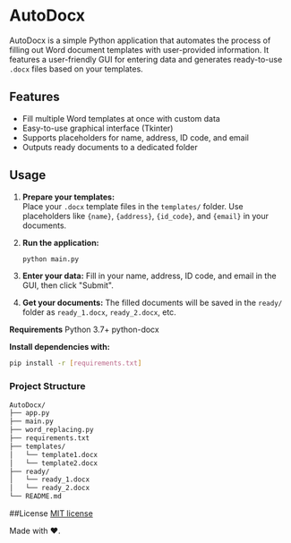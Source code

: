 # AutoDocx

AutoDocx is a simple Python application that automates the process of filling out Word document templates with user-provided information. It features a user-friendly GUI for entering data and generates ready-to-use `.docx` files based on your templates.

## Features

- Fill multiple Word templates at once with custom data
- Easy-to-use graphical interface (Tkinter)
- Supports placeholders for name, address, ID code, and email
- Outputs ready documents to a dedicated folder

## Usage

1. **Prepare your templates:**  
   Place your `.docx` template files in the `templates/` folder. Use placeholders like `{name}`, `{address}`, `{id_code}`, and `{email}` in your documents.

2. **Run the application:**  
   ```sh
   python main.py
   ```
3. **Enter your data:**
Fill in your name, address, ID code, and email in the GUI, then click "Submit".

4. **Get your documents:**
The filled documents will be saved in the `ready/` folder as `ready_1.docx`, `ready_2.docx`, etc.

**Requirements**
Python 3.7+
python-docx

**Install dependencies with:**
```sh
pip install -r [requirements.txt]
```

### Project Structure
```sh
AutoDocx/
├── app.py
├── main.py
├── word_replacing.py
├── requirements.txt
├── templates/
│   └── template1.docx
│   └── template2.docx
├── ready/ 
│   └── ready_1.docx
│   └── ready_2.docx
└── README.md
```

##License
[MIT license](https://github.com/qannje/auto-docx/blob/master/LICENSE)

Made with ❤️.
